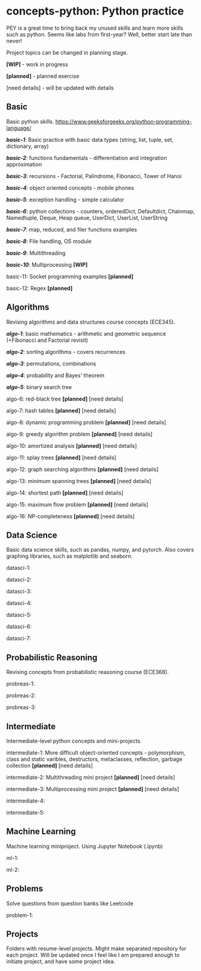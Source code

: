 # **concepts-python: Python practice**
PEY is a great time to bring back my unused skills and learn more skills such as python. Seems like labs from first-year? Well, better start late than never!

Project topics can be changed in planning stage.

**[WIP]** - work in progress

**[planned]** - planned exercise

[need details] - will be updated with details

## **Basic**
Basic python skills.
https://www.geeksforgeeks.org/python-programming-language/

**_basic-1_**: Basic practice with basic data types (string, list, tuple, set, dictionary, array) 

**_basic-2_**: functions fundamentals - differentiation and integration approximation

**_basic-3_**: recursions - Factorial, Palindrome, Fibonacci, Tower of Hanoi

**_basic-4_**: object oriented concepts - mobile phones

**_basic-5_**: exception handling - simple calculator

**_basic-6_**: python collections - counters, orderedDict, Defaultdict, Chainmap, Namedtuple, Deque, Heap queue, UserDict, UserList, UserString

**_basic-7_**: map, reduced, and filer functions examples

**_basic-8_**: File handling, OS module

**_basic-9_**: Multithreading

**_basic-10_**: Multiprocessing **[WIP]**

basic-11: Socket programming examples **[planned]**

basic-12: Regex **[planned]**

## **Algorithms**
Revising algorithms and data structures course concepts (ECE345).

**_algo-1_**: basic mathematics - arithmetic and geometric sequence (+Fibonacci and Factorial revisit) 

**_algo-2_**: sorting algorithms - covers recurrences 

**_algo-3_**: permutations, combinations

**_algo-4_**: probability and Bayes' theorem

**_algo-5_**: binary search tree

algo-6: red-black tree **[planned]** [need details]

algo-7: hash tables **[planned]** [need details]

algo-8: dynamic programming problem **[planned]** [need details]

algo-9: greedy algorithm problem **[planned]** [need details]

algo-10: amortized analysis **[planned]** [need details]

algo-11: splay trees **[planned]** [need details]

algo-12: graph searching algorithms **[planned]** [need details]

algo-13: minimum spanning trees **[planned]** [need details]

algo-14: shortest path **[planned]** [need details]

algo-15: maximum flow problem **[planned]** [need details]

algo-16: NP-completeness **[planned]** [need details]

## **Data Science**
Basic data science skills, such as pandas, numpy, and pytorch. Also covers graphing libraries, such as matplotlib and seaborn.

datasci-1: 

datasci-2: 

datasci-3: 

datasci-4: 

datasci-5: 

datasci-6: 

datasci-7: 

## **Probabilistic Reasoning**
Revising concepts from probabilistic reasoning course (ECE368).

probreas-1:

probreas-2:

probreas-3:

## **Intermediate**
Intermediate-level python concepts and mini-projects.

intermediate-1: More difficult object-oriented concepts - polymorphism, class and static varibles, destructors, metaclasses, reflection, garbage collection **[planned]** [need details]

intermediate-2: Multithreading mini project **[planned]** [need details]

intermediate-3: Multiprocessing mini project **[planned]** [need details]

intermediate-4:

intermediate-5:

## **Machine Learning**
Machine learning miniproject. Using Jupyter Notebook (.ipynb)

ml-1:

ml-2:

## **Problems**
Solve questions from question banks like Leetcode

problem-1:

## **Projects**
Folders with resume-level projects. Might make separated repository for each project. Will be updated once I feel like I am prepared enough to initiate project, and have some project idea.